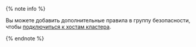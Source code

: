 {% note info %}

Вы можете добавить дополнительные правила в группу безопасности, чтобы [подключиться к хостам кластера](../../data-proc/operations/connect.md).

{% endnote %}
